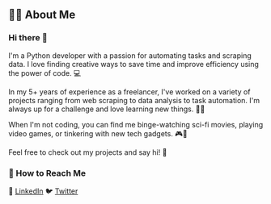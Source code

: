 
## 🙋‍♂️ About Me

### Hi there 👋
I'm a Python developer with a passion for automating tasks and scraping data. I love finding creative ways to save time and improve efficiency using the power of code. 💻

In my 5+ years of experience as a freelancer, I've worked on a variety of projects ranging from web scraping to data analysis to task automation. I'm always up for a challenge and love learning new things. 🧑‍💼

When I'm not coding, you can find me binge-watching sci-fi movies, playing video games, or tinkering with new tech gadgets. 🎮🤖

Feel free to check out my projects and say hi! 👋

### 📩 How to Reach Me
💼 [LinkedIn](http://www.linkedin.com/in/hamza-attar)
🐦 [Twitter](https://twitter.com/Hamza_01111011)
